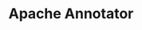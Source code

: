 ---
git: https://github.com/apache/incubator-annotator
logohandle: apache_annotator
sort: annotator
title: Apache Annotator
website: https://annotator.apache.org/
---
